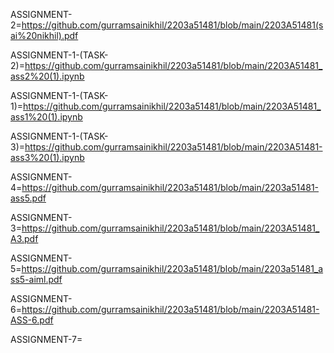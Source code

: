 ASSIGNMENT-2=https://github.com/gurramsainikhil/2203a51481/blob/main/2203A51481(sai%20nikhil).pdf

ASSIGNMENT-1-(TASK-2)=https://github.com/gurramsainikhil/2203a51481/blob/main/2203A51481_ass2%20(1).ipynb

ASSIGNMENT-1-(TASK-1)=https://github.com/gurramsainikhil/2203a51481/blob/main/2203A51481_ass1%20(1).ipynb

ASSIGNMENT-1-(TASK-3)=https://github.com/gurramsainikhil/2203a51481/blob/main/2203A51481-ass3%20(1).ipynb

ASSIGNMENT-4=https://github.com/gurramsainikhil/2203a51481/blob/main/2203a51481-ass5.pdf

ASSIGNMENT-3=https://github.com/gurramsainikhil/2203a51481/blob/main/2203A51481_A3.pdf

ASSIGNMENT-5=https://github.com/gurramsainikhil/2203a51481/blob/main/2203a51481_ass5-aiml.pdf

ASSIGNMENT-6=https://github.com/gurramsainikhil/2203a51481/blob/main/2203A51481-ASS-6.pdf

ASSIGNMENT-7=
